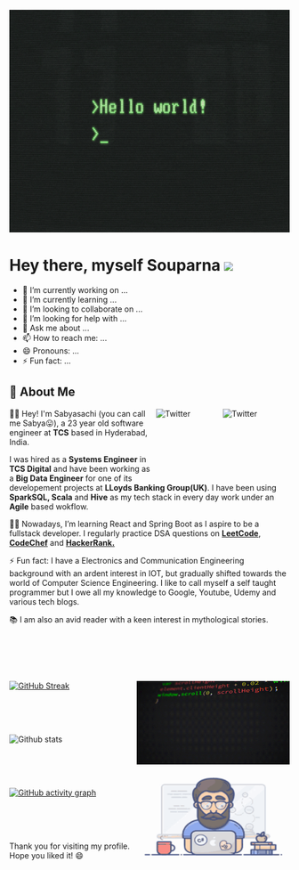 
<p align="center"> <img src="https://github.com/souparna21/souparna21/blob/main/hello_world.gif?raw=true"  width="800pt" height="400pt"> </p>

<h1>Hey there, myself Souparna <img src="https://raw.githubusercontent.com/aemmadi/aemmadi/master/wave.gif" width="30px"></h1> 

- 🔭 I’m currently working on ...
- 🌱 I’m currently learning ...
- 👯 I’m looking to collaborate on ...
- 🤔 I’m looking for help with ...
- 💬 Ask me about ...
- 📫 How to reach me: ...
- 😄 Pronouns: ...
- ⚡ Fun fact: ...

## :wave: About Me

<a href="https://www.instagram.com/_sabya23sachi_/" target="_blank"><img src="https://cdn2.iconfinder.com/data/icons/social-media-2199/64/social_media_isometric_3-instagram-128.png" height="120px" width="120px" alt="Twitter" align="right"></a><a href="https://www.linkedin.com/in/sabyasachi-das-2a6229159/" target="_blank"><img src="https://cdn2.iconfinder.com/data/icons/social-media-2199/64/social_media_isometric_14-linkedin-512.png" height="120px" width="120px" alt="Twitter" align="right"></a>
👨‍🎓 Hey! I'm Sabyasachi (you can call me Sabya😛), a 23 year old software engineer at **TCS** based in Hyderabad, India.

I was hired as a **Systems Engineer** in **TCS Digital** and have been working as a **Big Data Engineer** for one of its developement projects at **LLoyds Banking Group(UK)**. I have been using **SparkSQL, Scala** and **Hive** as my tech stack in every day work under an **Agile** based wokflow.

👩‍💻 Nowadays, I’m learning React and Spring Boot as I aspire to be a fullstack developer. I regularly practice DSA questions on [**LeetCode**](https://leetcode.com/user8392Cc/), [**CodeChef**](https://www.codechef.com/users/sabyasachi2301) and [**HackerRank.**](https://www.hackerrank.com/sabyasachi_das)

⚡ Fun fact: I have a Electronics and Communication Engineering background with an ardent interest in IOT, but gradually shifted towards the world of Computer Science Engineering. I like to call myself a self taught programmer but I owe all my knowledge to Google, Youtube, Udemy and various tech blogs.

📚 I am also an avid reader with a keen interest in mythological stories.

<br>



<br>
<br>
<br>

<a href=""><img src="https://github.com/souparna21/souparna21/blob/main/giphy.gif" align="right" width="275" height="150" /></a>
[![GitHub Streak](http://github-readme-streak-stats.herokuapp.com?user=souparna21&theme=prussian&hide_border=true)](https://git.io/streak-stats)

<br>
<br>
<br>

<a href=""><img src="https://github.com/souparna21/souparna21/blob/main/tenor.gif" align="right" width="275" height="175" /></a>
![Github stats](https://github-readme-stats.vercel.app/api?username=souparna21&theme=onedark&show_icons=true&count_private=true)<br>


<br>
<br>
<br>


[![GitHub activity graph](https://activity-graph.herokuapp.com/graph?username=souparna21&theme=xcode)](https://github.com/souparna21?tab=repositories)

<br>

<br>

<br>


Thank you for visiting my profile. Hope you liked it! 😄
